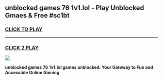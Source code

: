 
## unblocked games 76 1v1.lol - Play Unblocked Gmaes & Free #sc1bt
<h3>
<a href="https://news.freeplayer.one?title=unblocked_games_76_1v1.lol&ref=26F">CLICK TO PLAY</a></h3>
<hr>

<h3>
<a href="https://news.freeplayer.one?title=unblocked_games_76_1v1.lol&ref=26F">CLICK 2 PLAY</a>
  
</h3>

<a href="https://news.freeplayer.one?title=unblocked_games_76_1v1.lol&ref=26F/"><img src="https://clearcache.store/games.png"></a>


**unblocked games 76 1v1.lol games unblocked: Your Gateway to Fun and Accessible Online Gaming**
